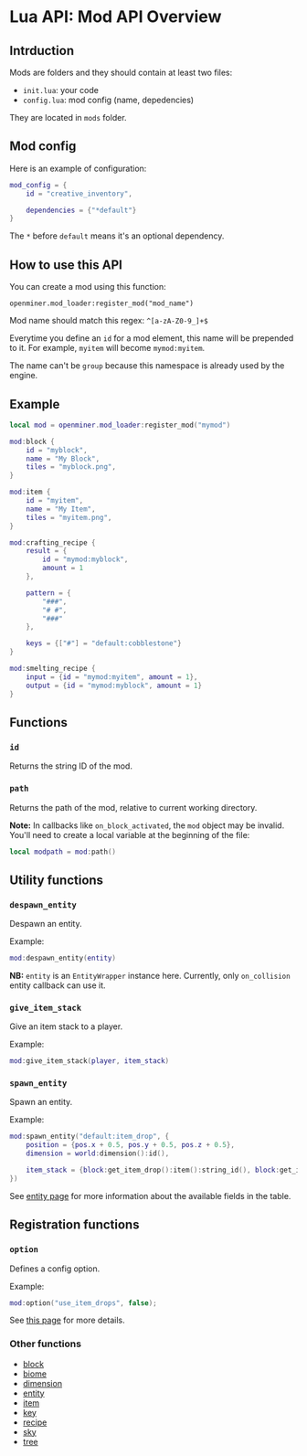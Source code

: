 # Lua API: Mod API Overview

## Intrduction

Mods are folders and they should contain at least two files:

- `init.lua`: your code
- `config.lua`: mod config (name, depedencies)

They are located in `mods` folder.

## Mod config

Here is an example of configuration:
```lua
mod_config = {
	id = "creative_inventory",

	dependencies = {"*default"}
}
```

The `*` before `default` means it's an optional dependency.

## How to use this API

You can create a mod using this function:
```
openminer.mod_loader:register_mod("mod_name")
```

Mod name should match this regex: `^[a-zA-Z0-9_]+$`

Everytime you define an `id` for a mod element, this name will be prepended to it.
For example, `myitem` will become `mymod:myitem`.

The name can't be `group` because this namespace is already used by the engine.

## Example

```lua
local mod = openminer.mod_loader:register_mod("mymod")

mod:block {
	id = "myblock",
	name = "My Block",
	tiles = "myblock.png",
}

mod:item {
	id = "myitem",
	name = "My Item",
	tiles = "myitem.png",
}

mod:crafting_recipe {
	result = {
		id = "mymod:myblock",
		amount = 1
	},

	pattern = {
		"###",
		"# #",
		"###"
	},

	keys = {["#"] = "default:cobblestone"}
}

mod:smelting_recipe {
	input = {id = "mymod:myitem", amount = 1},
	output = {id = "mymod:myblock", amount = 1}
}
```

## Functions

### `id`

Returns the string ID of the mod.

### `path`

Returns the path of the mod, relative to current working directory.

**Note:** In callbacks like `on_block_activated`, the `mod` object may be invalid.
You'll need to create a local variable at the beginning of the file:
```lua
local modpath = mod:path()
```

## Utility functions

### `despawn_entity`

Despawn an entity.

Example:
```lua
mod:despawn_entity(entity)
```

**NB:** `entity` is an `EntityWrapper` instance here. Currently, only `on_collision` entity callback can use it.

### `give_item_stack`

Give an item stack to a player.

Example:
```lua
mod:give_item_stack(player, item_stack)
```

### `spawn_entity`

Spawn an entity.

Example:
```lua
mod:spawn_entity("default:item_drop", {
	position = {pos.x + 0.5, pos.y + 0.5, pos.z + 0.5},
	dimension = world:dimension():id(),

	item_stack = {block:get_item_drop():item():string_id(), block:get_item_drop():amount()}
})
```

See [entity page](lua-api-entity.md#entity-spawn-parameters) for more information about the available fields in the table.

## Registration functions

### `option`

Defines a config option.

Example:
```lua
mod:option("use_item_drops", false);
```

See [this page](lua-api-core.md#openminerget_configname) for more details.

### Other functions

- [block](lua-api-block.md)
- [biome](lua-api-biome.md)
- [dimension](lua-api-dimension.md)
- [entity](lua-api-entity.md)
- [item](lua-api-item.md)
- [key](lua-api-key.md)
- [recipe](lua-api-recipe.md)
- [sky](lua-api-sky.md)
- [tree](lua-api-tree.md)

